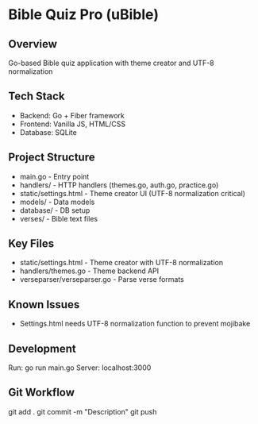 # Bible Quiz Pro (uBible)

## Overview
Go-based Bible quiz application with theme creator and UTF-8 normalization

## Tech Stack
- Backend: Go + Fiber framework
- Frontend: Vanilla JS, HTML/CSS
- Database: SQLite

## Project Structure
- main.go - Entry point
- handlers/ - HTTP handlers (themes.go, auth.go, practice.go)
- static/settings.html - Theme creator UI (UTF-8 normalization critical)
- models/ - Data models
- database/ - DB setup
- verses/ - Bible text files

## Key Files
- static/settings.html - Theme creator with UTF-8 normalization
- handlers/themes.go - Theme backend API
- verseparser/verseparser.go - Parse verse formats

## Known Issues
- Settings.html needs UTF-8 normalization function to prevent mojibake

## Development
Run: go run main.go
Server: localhost:3000

## Git Workflow
git add .
git commit -m "Description"
git push
